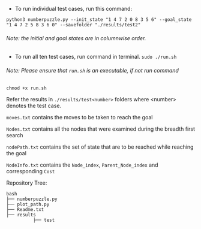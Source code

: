 
- To run individual test cases, run this command:

```python3 numberpuzzle.py --init_state "1 4 7 2 0 8 3 5 6" --goal_state "1 4 7 2 5 8 3 6 0" --savefolder "./results/test2"```

###### Note: the initial and goal states are in columnwise order.

- To run all ten test cases, run command in terminal.
`sudo ./run.sh`

###### Note: Please ensure that `run.sh` is an executable, if not run command
`chmod +x run.sh`


Refer the results in `./results/test<number>` folders where \<number\> denotes the test case.

`moves.txt` contains the moves to be taken to reach the goal
  
`Nodes.txt` contains all the nodes that were examined during the breadth first search
  
`nodePath.txt` contains the set of state that are to be reached while reaching the goal
  
`NodeInfo.txt` contains the `Node_index`, `Parent_Node_index` and corresponding `Cost`


Repository Tree:
```
bash
├── numberpuzzle.py
├── plot_path.py
├── Readme.txt
├── results
          ├── test
```
